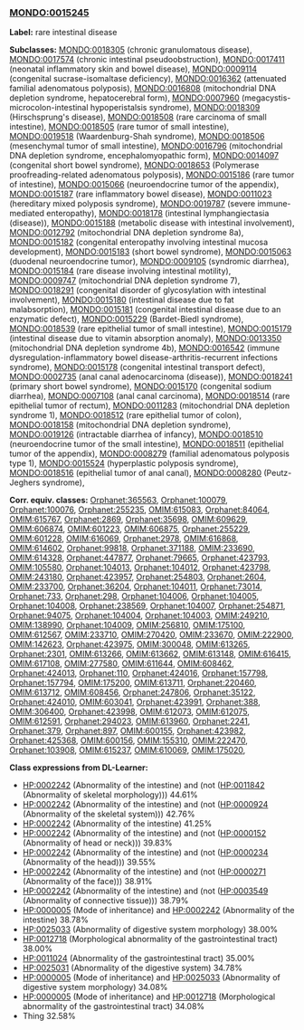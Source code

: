 
### [MONDO:0015245](http://purl.obolibrary.org/obo/MONDO_0015245)
**Label:** rare intestinal disease

**Subclasses:** [MONDO:0018305](http://purl.obolibrary.org/obo/MONDO_0018305) (chronic granulomatous disease), [MONDO:0017574](http://purl.obolibrary.org/obo/MONDO_0017574) (chronic intestinal pseudoobstruction), [MONDO:0017411](http://purl.obolibrary.org/obo/MONDO_0017411) (neonatal inflammatory skin and bowel disease), [MONDO:0009114](http://purl.obolibrary.org/obo/MONDO_0009114) (congenital sucrase-isomaltase deficiency), [MONDO:0016362](http://purl.obolibrary.org/obo/MONDO_0016362) (attenuated familial adenomatous polyposis), [MONDO:0016808](http://purl.obolibrary.org/obo/MONDO_0016808) (mitochondrial DNA depletion syndrome, hepatocerebral form), [MONDO:0007960](http://purl.obolibrary.org/obo/MONDO_0007960) (megacystis-microcolon-intestinal hypoperistalsis syndrome), [MONDO:0018309](http://purl.obolibrary.org/obo/MONDO_0018309) (Hirschsprung's disease), [MONDO:0018508](http://purl.obolibrary.org/obo/MONDO_0018508) (rare carcinoma of small intestine), [MONDO:0018505](http://purl.obolibrary.org/obo/MONDO_0018505) (rare tumor of small intestine), [MONDO:0019518](http://purl.obolibrary.org/obo/MONDO_0019518) (Waardenburg-Shah syndrome), [MONDO:0018506](http://purl.obolibrary.org/obo/MONDO_0018506) (mesenchymal tumor of small intestine), [MONDO:0016796](http://purl.obolibrary.org/obo/MONDO_0016796) (mitochondrial DNA depletion syndrome, encephalomyopathic form), [MONDO:0014097](http://purl.obolibrary.org/obo/MONDO_0014097) (congenital short bowel syndrome), [MONDO:0018653](http://purl.obolibrary.org/obo/MONDO_0018653) (Polymerase proofreading-related adenomatous polyposis), [MONDO:0015186](http://purl.obolibrary.org/obo/MONDO_0015186) (rare tumor of intestine), [MONDO:0015066](http://purl.obolibrary.org/obo/MONDO_0015066) (neuroendocrine tumor of the appendix), [MONDO:0015187](http://purl.obolibrary.org/obo/MONDO_0015187) (rare inflammatory bowel disease), [MONDO:0011023](http://purl.obolibrary.org/obo/MONDO_0011023) (hereditary mixed polyposis syndrome), [MONDO:0019787](http://purl.obolibrary.org/obo/MONDO_0019787) (severe immune-mediated enteropathy), [MONDO:0018178](http://purl.obolibrary.org/obo/MONDO_0018178) (intestinal lymphangiectasia (disease)), [MONDO:0015188](http://purl.obolibrary.org/obo/MONDO_0015188) (metabolic disease with intestinal involvement), [MONDO:0012792](http://purl.obolibrary.org/obo/MONDO_0012792) (mitochondrial DNA depletion syndrome 8a), [MONDO:0015182](http://purl.obolibrary.org/obo/MONDO_0015182) (congenital enteropathy involving intestinal mucosa development), [MONDO:0015183](http://purl.obolibrary.org/obo/MONDO_0015183) (short bowel syndrome), [MONDO:0015063](http://purl.obolibrary.org/obo/MONDO_0015063) (duodenal neuroendocrine tumor), [MONDO:0009105](http://purl.obolibrary.org/obo/MONDO_0009105) (syndromic diarrhea), [MONDO:0015184](http://purl.obolibrary.org/obo/MONDO_0015184) (rare disease involving intestinal motility), [MONDO:0009747](http://purl.obolibrary.org/obo/MONDO_0009747) (mitochondrial DNA depletion syndrome 7), [MONDO:0018291](http://purl.obolibrary.org/obo/MONDO_0018291) (congenital disorder of glycosylation with intestinal involvement), [MONDO:0015180](http://purl.obolibrary.org/obo/MONDO_0015180) (intestinal disease due to fat malabsorption), [MONDO:0015181](http://purl.obolibrary.org/obo/MONDO_0015181) (congenital intestinal disease due to an enzymatic defect), [MONDO:0015229](http://purl.obolibrary.org/obo/MONDO_0015229) (Bardet-Biedl syndrome), [MONDO:0018539](http://purl.obolibrary.org/obo/MONDO_0018539) (rare epithelial tumor of small intestine), [MONDO:0015179](http://purl.obolibrary.org/obo/MONDO_0015179) (intestinal disease due to vitamin absorption anomaly), [MONDO:0013350](http://purl.obolibrary.org/obo/MONDO_0013350) (mitochondrial DNA depletion syndrome 4b), [MONDO:0016542](http://purl.obolibrary.org/obo/MONDO_0016542) (immune dysregulation-inflammatory bowel disease-arthritis-recurrent infections syndrome), [MONDO:0015178](http://purl.obolibrary.org/obo/MONDO_0015178) (congenital intestinal transport defect), [MONDO:0002735](http://purl.obolibrary.org/obo/MONDO_0002735) (anal canal adenocarcinoma (disease)), [MONDO:0018241](http://purl.obolibrary.org/obo/MONDO_0018241) (primary short bowel syndrome), [MONDO:0015170](http://purl.obolibrary.org/obo/MONDO_0015170) (congenital sodium diarrhea), [MONDO:0007108](http://purl.obolibrary.org/obo/MONDO_0007108) (anal canal carcinoma), [MONDO:0018514](http://purl.obolibrary.org/obo/MONDO_0018514) (rare epithelial tumor of rectum), [MONDO:0011283](http://purl.obolibrary.org/obo/MONDO_0011283) (mitochondrial DNA depletion syndrome 1), [MONDO:0018512](http://purl.obolibrary.org/obo/MONDO_0018512) (rare epithelial tumor of colon), [MONDO:0018158](http://purl.obolibrary.org/obo/MONDO_0018158) (mitochondrial DNA depletion syndrome), [MONDO:0019126](http://purl.obolibrary.org/obo/MONDO_0019126) (intractable diarrhea of infancy), [MONDO:0018510](http://purl.obolibrary.org/obo/MONDO_0018510) (neuroendocrine tumor of the small intestine), [MONDO:0018511](http://purl.obolibrary.org/obo/MONDO_0018511) (epithelial tumor of the appendix), [MONDO:0008279](http://purl.obolibrary.org/obo/MONDO_0008279) (familial adenomatous polyposis type 1), [MONDO:0015524](http://purl.obolibrary.org/obo/MONDO_0015524) (hyperplastic polyposis syndrome), [MONDO:0018516](http://purl.obolibrary.org/obo/MONDO_0018516) (epithelial tumor of anal canal), [MONDO:0008280](http://purl.obolibrary.org/obo/MONDO_0008280) (Peutz-Jeghers syndrome), 

**Corr. equiv. classes:** [Orphanet:365563](http://www.orpha.net/ORDO/Orphanet_365563), [Orphanet:100079](http://www.orpha.net/ORDO/Orphanet_100079), [Orphanet:100076](http://www.orpha.net/ORDO/Orphanet_100076), [Orphanet:255235](http://www.orpha.net/ORDO/Orphanet_255235), [OMIM:615083](http://purl.obolibrary.org/obo/OMIM_615083), [Orphanet:84064](http://www.orpha.net/ORDO/Orphanet_84064), [OMIM:615767](http://purl.obolibrary.org/obo/OMIM_615767), [Orphanet:2869](http://www.orpha.net/ORDO/Orphanet_2869), [Orphanet:35698](http://www.orpha.net/ORDO/Orphanet_35698), [OMIM:609629](http://purl.obolibrary.org/obo/OMIM_609629), [OMIM:606874](http://purl.obolibrary.org/obo/OMIM_606874), [OMIM:601223](http://purl.obolibrary.org/obo/OMIM_601223), [OMIM:606875](http://purl.obolibrary.org/obo/OMIM_606875), [Orphanet:255229](http://www.orpha.net/ORDO/Orphanet_255229), [OMIM:601228](http://purl.obolibrary.org/obo/OMIM_601228), [OMIM:616069](http://purl.obolibrary.org/obo/OMIM_616069), [Orphanet:2978](http://www.orpha.net/ORDO/Orphanet_2978), [OMIM:616868](http://purl.obolibrary.org/obo/OMIM_616868), [OMIM:614602](http://purl.obolibrary.org/obo/OMIM_614602), [Orphanet:99818](http://www.orpha.net/ORDO/Orphanet_99818), [Orphanet:371188](http://www.orpha.net/ORDO/Orphanet_371188), [OMIM:233690](http://purl.obolibrary.org/obo/OMIM_233690), [OMIM:614328](http://purl.obolibrary.org/obo/OMIM_614328), [Orphanet:447877](http://www.orpha.net/ORDO/Orphanet_447877), [Orphanet:79665](http://www.orpha.net/ORDO/Orphanet_79665), [Orphanet:423793](http://www.orpha.net/ORDO/Orphanet_423793), [OMIM:105580](http://purl.obolibrary.org/obo/OMIM_105580), [Orphanet:104013](http://www.orpha.net/ORDO/Orphanet_104013), [Orphanet:104012](http://www.orpha.net/ORDO/Orphanet_104012), [Orphanet:423798](http://www.orpha.net/ORDO/Orphanet_423798), [OMIM:243180](http://purl.obolibrary.org/obo/OMIM_243180), [Orphanet:423957](http://www.orpha.net/ORDO/Orphanet_423957), [Orphanet:254803](http://www.orpha.net/ORDO/Orphanet_254803), [Orphanet:2604](http://www.orpha.net/ORDO/Orphanet_2604), [OMIM:233700](http://purl.obolibrary.org/obo/OMIM_233700), [Orphanet:36204](http://www.orpha.net/ORDO/Orphanet_36204), [Orphanet:104011](http://www.orpha.net/ORDO/Orphanet_104011), [Orphanet:73014](http://www.orpha.net/ORDO/Orphanet_73014), [Orphanet:733](http://www.orpha.net/ORDO/Orphanet_733), [Orphanet:298](http://www.orpha.net/ORDO/Orphanet_298), [Orphanet:104006](http://www.orpha.net/ORDO/Orphanet_104006), [Orphanet:104005](http://www.orpha.net/ORDO/Orphanet_104005), [Orphanet:104008](http://www.orpha.net/ORDO/Orphanet_104008), [Orphanet:238569](http://www.orpha.net/ORDO/Orphanet_238569), [Orphanet:104007](http://www.orpha.net/ORDO/Orphanet_104007), [Orphanet:254871](http://www.orpha.net/ORDO/Orphanet_254871), [Orphanet:94075](http://www.orpha.net/ORDO/Orphanet_94075), [Orphanet:104004](http://www.orpha.net/ORDO/Orphanet_104004), [Orphanet:104003](http://www.orpha.net/ORDO/Orphanet_104003), [OMIM:249210](http://purl.obolibrary.org/obo/OMIM_249210), [OMIM:138990](http://purl.obolibrary.org/obo/OMIM_138990), [Orphanet:104009](http://www.orpha.net/ORDO/Orphanet_104009), [OMIM:256810](http://purl.obolibrary.org/obo/OMIM_256810), [OMIM:175100](http://purl.obolibrary.org/obo/OMIM_175100), [OMIM:612567](http://purl.obolibrary.org/obo/OMIM_612567), [OMIM:233710](http://purl.obolibrary.org/obo/OMIM_233710), [OMIM:270420](http://purl.obolibrary.org/obo/OMIM_270420), [OMIM:233670](http://purl.obolibrary.org/obo/OMIM_233670), [OMIM:222900](http://purl.obolibrary.org/obo/OMIM_222900), [OMIM:142623](http://purl.obolibrary.org/obo/OMIM_142623), [Orphanet:423975](http://www.orpha.net/ORDO/Orphanet_423975), [OMIM:300048](http://purl.obolibrary.org/obo/OMIM_300048), [OMIM:613265](http://purl.obolibrary.org/obo/OMIM_613265), [Orphanet:2301](http://www.orpha.net/ORDO/Orphanet_2301), [OMIM:613266](http://purl.obolibrary.org/obo/OMIM_613266), [OMIM:613662](http://purl.obolibrary.org/obo/OMIM_613662), [OMIM:613148](http://purl.obolibrary.org/obo/OMIM_613148), [OMIM:616415](http://purl.obolibrary.org/obo/OMIM_616415), [OMIM:617108](http://purl.obolibrary.org/obo/OMIM_617108), [OMIM:277580](http://purl.obolibrary.org/obo/OMIM_277580), [OMIM:611644](http://purl.obolibrary.org/obo/OMIM_611644), [OMIM:608462](http://purl.obolibrary.org/obo/OMIM_608462), [Orphanet:424013](http://www.orpha.net/ORDO/Orphanet_424013), [Orphanet:110](http://www.orpha.net/ORDO/Orphanet_110), [Orphanet:424016](http://www.orpha.net/ORDO/Orphanet_424016), [Orphanet:157798](http://www.orpha.net/ORDO/Orphanet_157798), [Orphanet:157794](http://www.orpha.net/ORDO/Orphanet_157794), [OMIM:175200](http://purl.obolibrary.org/obo/OMIM_175200), [OMIM:613711](http://purl.obolibrary.org/obo/OMIM_613711), [Orphanet:220460](http://www.orpha.net/ORDO/Orphanet_220460), [OMIM:613712](http://purl.obolibrary.org/obo/OMIM_613712), [OMIM:608456](http://purl.obolibrary.org/obo/OMIM_608456), [Orphanet:247806](http://www.orpha.net/ORDO/Orphanet_247806), [Orphanet:35122](http://www.orpha.net/ORDO/Orphanet_35122), [Orphanet:424010](http://www.orpha.net/ORDO/Orphanet_424010), [OMIM:603041](http://purl.obolibrary.org/obo/OMIM_603041), [Orphanet:423991](http://www.orpha.net/ORDO/Orphanet_423991), [Orphanet:388](http://www.orpha.net/ORDO/Orphanet_388), [OMIM:306400](http://purl.obolibrary.org/obo/OMIM_306400), [Orphanet:423998](http://www.orpha.net/ORDO/Orphanet_423998), [OMIM:612073](http://purl.obolibrary.org/obo/OMIM_612073), [OMIM:612075](http://purl.obolibrary.org/obo/OMIM_612075), [OMIM:612591](http://purl.obolibrary.org/obo/OMIM_612591), [Orphanet:294023](http://www.orpha.net/ORDO/Orphanet_294023), [OMIM:613960](http://purl.obolibrary.org/obo/OMIM_613960), [Orphanet:2241](http://www.orpha.net/ORDO/Orphanet_2241), [Orphanet:379](http://www.orpha.net/ORDO/Orphanet_379), [Orphanet:897](http://www.orpha.net/ORDO/Orphanet_897), [OMIM:600155](http://purl.obolibrary.org/obo/OMIM_600155), [Orphanet:423982](http://www.orpha.net/ORDO/Orphanet_423982), [Orphanet:425368](http://www.orpha.net/ORDO/Orphanet_425368), [OMIM:600156](http://purl.obolibrary.org/obo/OMIM_600156), [OMIM:155310](http://purl.obolibrary.org/obo/OMIM_155310), [OMIM:222470](http://purl.obolibrary.org/obo/OMIM_222470), [Orphanet:103908](http://www.orpha.net/ORDO/Orphanet_103908), [OMIM:615237](http://purl.obolibrary.org/obo/OMIM_615237), [OMIM:610069](http://purl.obolibrary.org/obo/OMIM_610069), [OMIM:175020](http://purl.obolibrary.org/obo/OMIM_175020), 

**Class expressions from DL-Learner:**

- [HP:0002242](http://purl.obolibrary.org/obo/HP_0002242) (Abnormality of the intestine) and (not ([HP:0011842](http://purl.obolibrary.org/obo/HP_0011842) (Abnormality of skeletal morphology))) 44.61%
- [HP:0002242](http://purl.obolibrary.org/obo/HP_0002242) (Abnormality of the intestine) and (not ([HP:0000924](http://purl.obolibrary.org/obo/HP_0000924) (Abnormality of the skeletal system))) 42.76%
- [HP:0002242](http://purl.obolibrary.org/obo/HP_0002242) (Abnormality of the intestine) 41.25%
- [HP:0002242](http://purl.obolibrary.org/obo/HP_0002242) (Abnormality of the intestine) and (not ([HP:0000152](http://purl.obolibrary.org/obo/HP_0000152) (Abnormality of head or neck))) 39.83%
- [HP:0002242](http://purl.obolibrary.org/obo/HP_0002242) (Abnormality of the intestine) and (not ([HP:0000234](http://purl.obolibrary.org/obo/HP_0000234) (Abnormality of the head))) 39.55%
- [HP:0002242](http://purl.obolibrary.org/obo/HP_0002242) (Abnormality of the intestine) and (not ([HP:0000271](http://purl.obolibrary.org/obo/HP_0000271) (Abnormality of the face))) 38.91%
- [HP:0002242](http://purl.obolibrary.org/obo/HP_0002242) (Abnormality of the intestine) and (not ([HP:0003549](http://purl.obolibrary.org/obo/HP_0003549) (Abnormality of connective tissue))) 38.79%
- [HP:0000005](http://purl.obolibrary.org/obo/HP_0000005) (Mode of inheritance) and [HP:0002242](http://purl.obolibrary.org/obo/HP_0002242) (Abnormality of the intestine) 38.78%
- [HP:0025033](http://purl.obolibrary.org/obo/HP_0025033) (Abnormality of digestive system morphology) 38.00%
- [HP:0012718](http://purl.obolibrary.org/obo/HP_0012718) (Morphological abnormality of the gastrointestinal tract) 38.00%
- [HP:0011024](http://purl.obolibrary.org/obo/HP_0011024) (Abnormality of the gastrointestinal tract) 35.00%
- [HP:0025031](http://purl.obolibrary.org/obo/HP_0025031) (Abnormality of the digestive system) 34.78%
- [HP:0000005](http://purl.obolibrary.org/obo/HP_0000005) (Mode of inheritance) and [HP:0025033](http://purl.obolibrary.org/obo/HP_0025033) (Abnormality of digestive system morphology) 34.08%
- [HP:0000005](http://purl.obolibrary.org/obo/HP_0000005) (Mode of inheritance) and [HP:0012718](http://purl.obolibrary.org/obo/HP_0012718) (Morphological abnormality of the gastrointestinal tract) 34.08%
- Thing 32.58%


